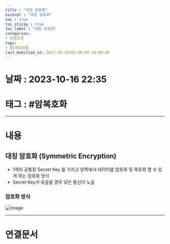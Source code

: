 ```yaml
---
title : "대칭 암호화"
excerpt : "대칭 암호화"
toc : true
toc_sticky : true
toc_label : "대칭 암호화"
categories:
- 암복호화
tags:
- [암복호화]
last_modified_at: 2023-10-16T08:00:00-10:00:00
---
```


# 날짜 : 2023-10-16 22:35

# 태그 : #암복호화
---

# 내용

## 대칭 암호화 (Symmetric Encryption)
- 1개의 공통된 Secret Key 를 가지고 양쪽에서 데이터를 암호화 및 복호화 할 수 있게 하는 암호화 방식
- Secret Key가 유출될 경우 모든 통신이 노출

### 암호화 방식
  
![image](../../assets/Images/SymmetricEncryption.png)

---

# 연결문서
